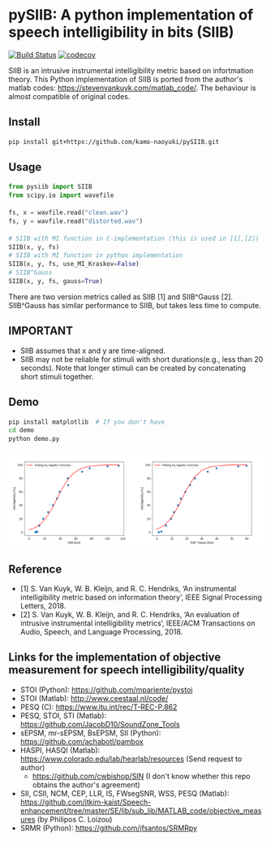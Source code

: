 # pySIIB: A python implementation of speech intelligibility in bits (SIIB)

[![Build Status](https://travis-ci.org/kamo-naoyuki/pySIIB.svg?branch=master)](https://travis-ci.org/kamo-naoyuki/pySIIB)
[![codecov](https://codecov.io/gh/kamo-naoyuki/pySIIB/branch/master/graph/badge.svg)](https://codecov.io/gh/kamo-naoyuki/pySIIB)

SIIB is an intrusive instrumental intelligibility metric based on infortmation theory.
This Python implementation of SIIB is ported from the author's matlab codes: https://stevenvankuyk.com/matlab_code/.
The behaviour is almost compatible of original codes.

## Install

```bash
pip install git+https://github.com/kamo-naoyuki/pySIIB.git
```

## Usage

```python
from pysiib import SIIB
from scipy.io import wavefile

fs, x = wavfile.read("clean.wav")
fs, y = wavfile.read("distorted.wav")

# SIIB with MI function in C-implementation (this is used in [1],[2])
SIIB(x, y, fs)
# SIIB with MI function in python implementation
SIIB(x, y, fs, use_MI_Kraskov=False)
# SIIB^Gauss
SIIB(x, y, fs, gauss=True)
```

There are two version metrics called as SIIB [1] and  SIIB^Gauss [2].
SIIB^Gauss has similar performance to SIIB, but takes less time to
compute.

## IMPORTANT

- SIIB assumes that x and y are time-aligned.
- SIIB may not be reliable for stimuli with short durations(e.g., less than 20 seconds). Note that longer stimuli can be created by concatenating short stimuli together.

## Demo

```bash
pip install matplotlib  # If you don't have
cd demo
python demo.py
```

<img src="./demo/SIIB.png" width="50%" height="50%"><img src="./demo/SIIB_Gauss.png" width="50%" height="50%">


## Reference

- [1] S. Van Kuyk, W. B. Kleijn, and R. C. Hendriks, ‘An instrumental intelligibility metric based on information theory’, IEEE Signal Processing Letters, 2018.
- [2] S. Van Kuyk, W. B. Kleijn, and R. C. Hendriks, ‘An evaluation of intrusive instrumental intelligibility metrics’, IEEE/ACM Transactions on Audio, Speech, and Language Processing, 2018.


## Links for the implementation of objective measurement for speech intelligibility/quality
- STOI (Python): https://github.com/mpariente/pystoi
- STOI (Matlab): http://www.ceestaal.nl/code/
- PESQ (C): https://www.itu.int/rec/T-REC-P.862
- PESQ, STOI, STI (Matlab): https://github.com/JacobD10/SoundZone_Tools
- sEPSM, mr-sEPSM, BsEPSM, SII (Python): https://github.com/achabotl/pambox
- HASPI, HASQI (Matlab): https://www.colorado.edu/lab/hearlab/resources (Send request to author)
  - https://github.com/cwbishop/SIN (I don't know whether this repo obtains the author's agreement)
- SII, CSII, NCM, CEP, LLR, IS, FWsegSNR, WSS, PESQ (Matlab): https://github.com/jtkim-kaist/Speech-enhancement/tree/master/SE/lib/sub_lib/MATLAB_code/objective_measures (by Philipos C. Loizou)
- SRMR (Python): https://github.com/jfsantos/SRMRpy
